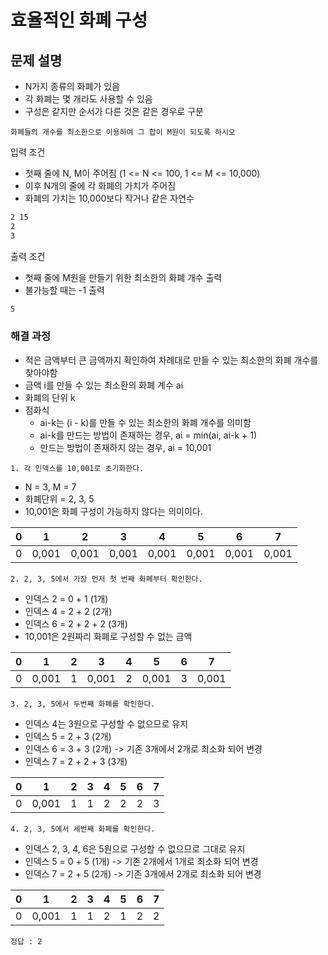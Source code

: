 # 효율적인 화폐 구성

## 문제 설명

* N가지 종류의 화폐가 있음
* 각 화폐는 몇 개라도 사용할 수 있음
* 구성은 같지만 순서가 다른 것은 같은 경우로 구분

`화폐들의 개수를 최소한으로 이용하여 그 합이 M원이 되도록 하시오`

입력 조건

* 첫째 줄에 N, M이 주어짐 (1 <= N <= 100, 1 <= M <= 10,000)
* 이후 N개의 줄에 각 화폐의 가치가 주어짐
* 화폐의 가치는 10,000보다 작거나 같은 자연수

```txt
2 15
2
3
```

출력 조건

* 첫째 줄에 M원을 만들기 위한 최소한의 화폐 개수 출력
* 불가능할 때는 -1 출력

```txt
5
```

### 해결 과정

* 적은 금액부터 큰 금액까지 확인하여 차례대로 만들 수 있는 최소한의 화폐 개수를 찾아야함
* 금액 i를 만들 수 있는 최소환의 화폐 계수 ai
* 화폐의 단위 k
* 점화식
  * ai-k는 (i - k)를 만들 수 있는 최소한의 화폐 개수를 의미함
  * ai-k를 만드는 방법이 존재하는 경우, ai = min(ai, ai-k + 1)
  * 만드는 방법이 존재하지 않는 경우, ai = 10,001

`1. 각 인덱스를 10,001로 초기화한다.`

* N = 3, M = 7
* 화폐단위 = 2, 3, 5
* 10,001은 화폐 구성이 가능하지 않다는 의미이다.

|0|1|2|3|4|5|6|7|
|-|-|-|-|-|-|-|-|
|0|0,001|0,001|0,001|0,001|0,001|0,001|0,001|

`2. 2, 3, 5에서 가장 먼저 첫 번째 화폐부터 확인한다.`

* 인덱스 2  = 0 + 1 (1개)
* 인덱스 4 = 2 + 2 (2개)
* 인덱스 6 = 2 + 2 + 2 (3개)
* 10,001은 2원짜리 화폐로 구성할 수 없는 금액

|0|1|2|3|4|5|6|7|
|-|-|-|-|-|-|-|-|
|0|0,001|1|0,001|2|0,001|3|0,001|

`3. 2, 3, 5에서 두번째 화폐를 확인한다.`

* 인덱스 4는 3원으로 구성할 수 없으므로 유지
* 인덱스 5 = 2 + 3 (2개)
* 인덱스 6 = 3 + 3 (2개) -> 기존 3개에서 2개로 최소화 되어 변경
* 인덱스 7 = 2 + 2 + 3 (3개)

|0|1|2|3|4|5|6|7|
|-|-|-|-|-|-|-|-|
|0|0,001|1|1|2|2|2|3|

`4. 2, 3, 5에서 세번째 화폐를 확인한다.`

* 인덱스 2, 3, 4, 6은 5원으로 구성할 수 없으므로 그대로 유지
* 인덱스 5 = 0 + 5 (1개) -> 기존 2개에서 1개로 최소화 되어 변경
* 인덱스 7 = 2 + 5 (2개) -> 기존 3개에서 2개로 최소화 되어 변경

|0|1|2|3|4|5|6|7|
|-|-|-|-|-|-|-|-|
|0|0,001|1|1|2|1|2|2|

`정답 : 2`
